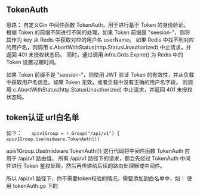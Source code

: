 

##  TokenAuth
思路： 自定义Gin 中间件函数 TokenAuth，用于进行基于 Token 的身份验证。
根据 Token 的前缀不同进行不同的处理。如果 Token 前缀是 "seesion-"，则将其作为 key 从 Redis 中获取对应的用户名 userName。
如果 Redis 中找不到对应的用户名，则调用 c.AbortWithStatus(http.StatusUnauthorized) 中止请求，并返回 401 未授权状态码。
同时，通过调用 infra.Grds.Expire() 为 Redis 中的 Token 设置过期时间。

如果 Token 前缀不是 "seesion-"，则使用 JWT 验证 Token 的有效性，并从负载中获取用户名信息。如果 Token 无效，或者负载中没有正确的用户名字段，
则调用 c.AbortWithStatus(http.StatusUnauthorized) 中止请求，并返回 401 未授权状态码。


## token认证 url白名单
如下：
`	apiv1Group = r.Group("/api/v1")
	{
		apiv1Group.Use(midware.TokenAuth())`

apiv1Group.Use(midware.TokenAuth()) 这行代码将中间件函数 TokenAuth 应用于 /api/v1 路由组。
所有 /api/v1 路径下的请求，都会先经过 TokenAuth 中间件进行 Token 鉴权处理，然后再传递给后续的路由处理器或中间件。

所以 /api/v1 路径下，你不需要token校验的情况，需要添加到白名单中，如：
使用 tokenAuth.go 下的 
